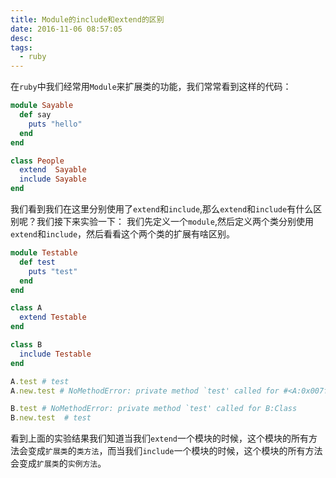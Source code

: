 ```yaml
---
title: Module的include和extend的区别
date: 2016-11-06 08:57:05
desc:
tags:
  - ruby
---
```

在`ruby`中我们经常用`Module`来扩展类的功能，我们常常看到这样的代码：
```ruby
module Sayable
  def say
    puts "hello"
  end
end

class People
  extend  Sayable
  include Sayable
end
```
我们看到我们在这里分别使用了`extend`和`include`,那么`extend`和`include`有什么区别呢？我们接下来实验一下：
我们先定义一个`module`,然后定义两个类分别使用`extend`和`include`，然后看看这个两个类的扩展有啥区别。

<!-- more -->

```ruby
module Testable
  def test
    puts "test"
  end
end

class A
  extend Testable
end

class B
  include Testable
end

A.test # test
A.new.test # NoMethodError: private method `test' called for #<A:0x007f9528d33b40>

B.test # NoMethodError: private method `test' called for B:Class
B.new.test  # test

```
看到上面的实验结果我们知道当我们`extend`一个模块的时候，这个模块的所有方法会变成`扩展类`的`类方法`，而当我们`include`一个模块的时候，这个模块的所有方法会变成`扩展类`的`实例方法`。
